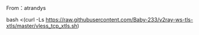From：atrandys

bash <(curl -Ls https://raw.githubusercontent.com/Baby-233/v2ray-ws-tls-xtls/master/vless_tcp_xtls.sh)
